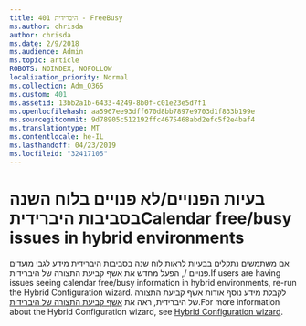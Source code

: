 ```yaml
---
title: היברידית 401 - FreeBusy
ms.author: chrisda
author: chrisda
ms.date: 2/9/2018
ms.audience: Admin
ms.topic: article
ROBOTS: NOINDEX, NOFOLLOW
localization_priority: Normal
ms.collection: Adm_O365
ms.custom: 401
ms.assetid: 13bb2a1b-6433-4249-8b0f-c01e23e5d7f1
ms.openlocfilehash: aa5967ee93dff670d8bb7897e9703d1f833b199e
ms.sourcegitcommit: 9d78905c512192ffc4675468abd2efc5f2e4baf4
ms.translationtype: MT
ms.contentlocale: he-IL
ms.lasthandoff: 04/23/2019
ms.locfileid: "32417105"
---
```

# <a name="calendar-freebusy-issues-in-hybrid-environments"></a><span data-ttu-id="b3d26-102">בעיות הפנויים/לא פנויים בלוח השנה בסביבות היברידית</span><span class="sxs-lookup"><span data-stu-id="b3d26-102">Calendar free/busy issues in hybrid environments</span></span>

<span data-ttu-id="b3d26-103">אם משתמשים נתקלים בבעיות לראות לוח שנה בסביבות היברידית מידע לגבי מועדים פנויים /, הפעל מחדש את אשף קביעת התצורה של היברידית.</span><span class="sxs-lookup"><span data-stu-id="b3d26-103">If users are having issues seeing calendar free/busy information in hybrid environments, re-run the Hybrid Configuration wizard.</span></span> <span data-ttu-id="b3d26-104">לקבלת מידע נוסף אודות אשף קביעת התצורה של היברידית, ראה את [אשף קביעת התצורה של היברידית](https://go.microsoft.com/fwlink/p/?linkid=528149).</span><span class="sxs-lookup"><span data-stu-id="b3d26-104">For more information about the Hybrid Configuration wizard, see [Hybrid Configuration wizard](https://go.microsoft.com/fwlink/p/?linkid=528149).</span></span>
